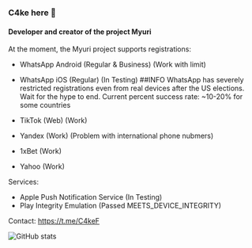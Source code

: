 ### C4ke here 👋
#### Developer and creator of the project Myuri

At the moment, the Myuri project supports registrations:
- WhatsApp Android (Regular & Business) (Work with limit)
- WhatsApp iOS (Regular) (In Testing)
##INFO
WhatsApp has severely restricted registrations even from real devices after the US elections. Wait for the hype to end.
Current percent success rate: ~10-20% for some countries

- TikTok (Web) (Work)
- Yandex (Work) (Problem with international phone nubmers)
- 1xBet (Work)
- Yahoo (Work)

Services:
- Apple Push Notification Service (In Testing)
- Play Integrity Emulation (Passed MEETS_DEVICE_INTEGRITY)

Contact: https://t.me/C4keF

![GitHub stats](https://github-readme-stats.vercel.app/api?username=c4kef&show_icons=true&count_private=true)
